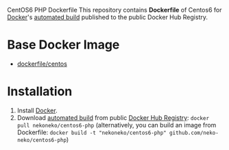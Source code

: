 CentOS6 PHP Dockerfile
This repository contains **Dockerfile** of Centos6 for [Docker](https://www.docker.com/)'s [automated build](https://hub.docker.com/r/nekoneko/centos6-php/) published to the public Docker Hub Registry.  

# Base Docker Image
*  [dockerfile/centos](https://hub.docker.com/_/centos/)

# Installation
1. Install [Docker](https://www.docker.com/).
2. Download [automated build](https://hub.docker.com/r/nekoneko/centos6-php/) from public [Docker Hub Registry](https://hub.docker.com/): `docker pull nekoneko/centos6-php`
   (alternatively, you can build an image from Dockerfile: `docker build -t "nekoneko/centos6-php" github.com/neko-neko/centos6-php`)


